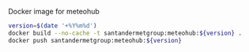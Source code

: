 Docker image for meteohub

```bash
version=$(date '+%Y%m%d')
docker build --no-cache -t santandermetgroup:meteohub:${version} .
docker push santandermetgroup:meteohub:${version}
```
